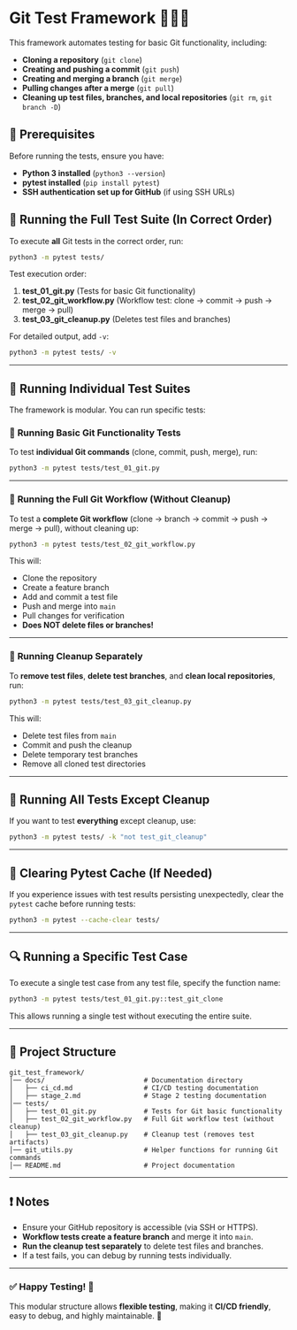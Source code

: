 # **Git Test Framework** 👨🏻‍💻

This framework automates testing for basic Git functionality, including:
- **Cloning a repository** (`git clone`)
- **Creating and pushing a commit** (`git push`)
- **Creating and merging a branch** (`git merge`)
- **Pulling changes after a merge** (`git pull`)
- **Cleaning up test files, branches, and local repositories** (`git rm`, `git branch -D`)

## 📌 **Prerequisites**

Before running the tests, ensure you have:
- **Python 3 installed** (`python3 --version`)
- **pytest installed** (`pip install pytest`)
- **SSH authentication set up for GitHub** (if using SSH URLs)

## 🚀 **Running the Full Test Suite (In Correct Order)**

To execute **all** Git tests in the correct order, run:

```bash
python3 -m pytest tests/
```

Test execution order:
1. **test_01_git.py** (Tests for basic Git functionality)
2. **test_02_git_workflow.py** (Workflow test: clone → commit → push → merge → pull)
3. **test_03_git_cleanup.py** (Deletes test files and branches)

For detailed output, add `-v`:

```bash
python3 -m pytest tests/ -v
```

---

## 🚀 **Running Individual Test Suites**
The framework is modular. You can run specific tests:

### 🔹 **Running Basic Git Functionality Tests**
To test **individual Git commands** (clone, commit, push, merge), run:

```bash
python3 -m pytest tests/test_01_git.py
```

---

### 🔹 **Running the Full Git Workflow (Without Cleanup)**
To test a **complete Git workflow** (clone → branch → commit → push → merge → pull), without cleaning up:

```bash
python3 -m pytest tests/test_02_git_workflow.py
```

This will:
- Clone the repository
- Create a feature branch
- Add and commit a test file
- Push and merge into `main`
- Pull changes for verification
- **Does NOT delete files or branches!**

---

### 🔹 **Running Cleanup Separately**
To **remove test files**, **delete test branches**, and **clean local repositories**, run:

```bash
python3 -m pytest tests/test_03_git_cleanup.py
```

This will:
- Delete test files from `main`
- Commit and push the cleanup
- Delete temporary test branches
- Remove all cloned test directories

---

## 🚀 **Running All Tests Except Cleanup**
If you want to test **everything** except cleanup, use:

```bash
python3 -m pytest tests/ -k "not test_git_cleanup"
```

---

## 🔄 **Clearing Pytest Cache (If Needed)**
If you experience issues with test results persisting unexpectedly, clear the `pytest` cache before running tests:

```bash
python3 -m pytest --cache-clear tests/
```

---

## 🔍 **Running a Specific Test Case**
To execute a single test case from any test file, specify the function name:

```bash
python3 -m pytest tests/test_01_git.py::test_git_clone
```

This allows running a single test without executing the entire suite.

---

## 📂 **Project Structure**
```
git_test_framework/
│── docs/                         # Documentation directory
│   ├── ci_cd.md                  # CI/CD testing documentation
│   ├── stage_2.md                # Stage 2 testing documentation
│── tests/
│   ├── test_01_git.py            # Tests for Git basic functionality
│   ├── test_02_git_workflow.py   # Full Git workflow test (without cleanup)
│   ├── test_03_git_cleanup.py    # Cleanup test (removes test artifacts)
│── git_utils.py                  # Helper functions for running Git commands
│── README.md                     # Project documentation
```

---

## ❗ **Notes**
- Ensure your GitHub repository is accessible (via SSH or HTTPS).
- **Workflow tests create a feature branch** and merge it into `main`.
- **Run the cleanup test separately** to delete test files and branches.
- If a test fails, you can debug by running tests individually.

---

### ✅ **Happy Testing! 🚀**  
This modular structure allows **flexible testing**, making it **CI/CD friendly**, easy to debug, and highly maintainable. 🎯


